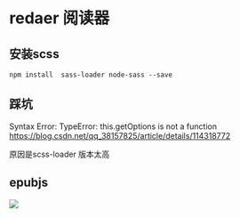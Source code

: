 # redaer 阅读器
## 安装scss

`npm install  sass-loader node-sass --save`

## 踩坑

Syntax Error: TypeError: this.getOptions is not a function
https://blog.csdn.net/qq_38157825/article/details/114318772

原因是scss-loader 版本太高

## epubjs

![](https://gitee.com/bjfuchin/mypic/raw/master/pic/20211001165949.png)

